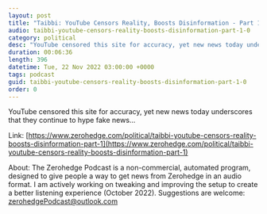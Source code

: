 ```yaml
---
layout: post
title: "Taibbi: YouTube Censors Reality, Boosts Disinformation - Part 1"
audio: taibbi-youtube-censors-reality-boosts-disinformation-part-1-0
category: political
desc: "YouTube censored this site for accuracy, yet new news today underscores that they continue to hype fake news..."
duration: 00:06:36
length: 396
datetime: Tue, 22 Nov 2022 03:00:00 +0000
tags: podcast
guid: taibbi-youtube-censors-reality-boosts-disinformation-part-1-0
order: 0
---
```

YouTube censored this site for accuracy, yet new news today underscores that they continue to hype fake news...

Link: [https://www.zerohedge.com/political/taibbi-youtube-censors-reality-boosts-disinformation-part-1](https://www.zerohedge.com/political/taibbi-youtube-censors-reality-boosts-disinformation-part-1)

About: The Zerohedge Podcast is a non-commercial, automated program, designed to give people a way to get news from Zerohedge in an audio format.  I am actively working on tweaking and improving the setup to create a better listening experience (October 2022).  Suggestions are welcome: [zerohedgePodcast@outlook.com](mailto:zerohedgePodcast@outlook.com)